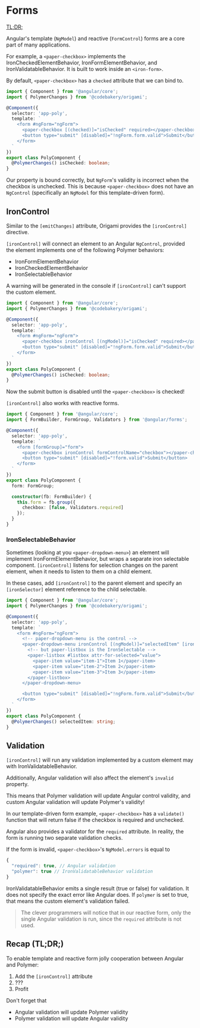 # Forms

[TL;DR;](#tldr)

Angular's template (`NgModel`) and reactive (`FormControl`) forms are a core part of many applications.

For example, a `<paper-checkbox>` implements the IronCheckedElementBehavior, IronFormElementBehavior, and IronValidatableBehavior. It is built to work inside an `<iron-form>`.

By default, `<paper-checkbox>` has a `checked` attribute that we can bind to.

```ts
import { Component } from '@angular/core';
import { PolymerChanges } from '@codebakery/origami';

@Component({
  selector: 'app-poly',
  template: `
    <form #ngForm="ngForm">
      <paper-checkbox [(checked)]="isChecked" required></paper-checkbox>
      <button type="submit" [disabled]="!ngForm.form.valid">Submit</button>
    </form>
  `
})
export class PolyComponent {
  @PolymerChanges() isChecked: boolean;
}
```

Our property is bound correctly, but `NgForm`'s validity is incorrect when the checkbox is unchecked. This is because `<paper-checkbox>` does not have an `NgControl` (specifically an `NgModel` for this template-driven form).

## IronControl

Similar to the `[emitChanges]` attribute, Origami provides the `[ironControl]` directive.

`[ironControl]` will connect an element to an Angular `NgControl`, provided the element implements one of the following Polymer behaviors:

- IronFormElementBehavior
- IronCheckedElementBehavior
- IronSelectableBehavior

A warning will be generated in the console if `[ironControl]` can't support the custom element.

```ts
import { Component } from '@angular/core';
import { PolymerChanges } from '@codebakery/origami';

@Component({
  selector: 'app-poly',
  template: `
    <form #ngForm="ngForm">
      <paper-checkbox ironControl [(ngModel)]="isChecked" required></paper-checkbox>
      <button type="submit" [disabled]="!ngForm.form.valid">Submit</button>
    </form>
  `
})
export class PolyComponent {
  @PolymerChanges() isChecked: boolean;
}
```

Now the submit button is disabled until the `<paper-checkbox>` is checked!

`[ironControl]` also works with reactive forms.

```ts
import { Component } from '@angular/core';
import { FormBuilder, FormGroup, Validators } from '@angular/forms';

@Component({
  selector: 'app-poly',
  template: `
    <form [formGroup]="form">
      <paper-checkbox ironControl formControlName="checkbox"></paper-checkbox>
      <button type="submit" [disabled]="!form.valid">Submit</button>
    </form>
  `
})
export class PolyComponent {
  form: FormGroup;

  constructor(fb: FormBuilder) {
    this.form = fb.group({
      checkbox: [false, Validators.required]
    });
  }
}
```

### IronSelectableBehavior

Sometimes (looking at you `<paper-dropdown-menu>`) an element will implement IronFormElementBehavior, but wraps a separate iron selectable component. `[ironControl]` listens for selection changes on the parent element, when it needs to listen to them on a child element.

In these cases, add `[ironControl]` to the parent element and specify an `[ironSelector]` element reference to the child selectable.

```ts
import { Component } from '@angular/core';
import { PolymerChanges } from '@codebakery/origami';

@Component({
  selector: 'app-poly',
  template: `
    <form #ngForm="ngForm">
      <!-- paper-dropdown-menu is the control -->
      <paper-dropdown-menu ironControl [(ngModel)]="selectedItem" [ironSelector]="listbox" required>
        <!-- but paper-listbox is the IronSelectable -->
        <paper-listbox #listbox attr-for-selected="value">
          <paper-item value="item-1">Item 1</paper-item>
          <paper-item value="item-2">Item 2</paper-item>
          <paper-item value="item-3">Item 3</paper-item>
        </paper-listbox>
      </paper-dropdown-menu>

      <button type="submit" [disabled]="!ngForm.form.valid">Submit</button>
    </form>
  `
})
export class PolyComponent {
  @PolymerChanges() selectedItem: string;
}
```

## Validation

`[ironControl]` will run any validation implemented by a custom element may with IronValidatableBehavior.

Additionally, Angular validation will also affect the element's `invalid` property.

This means that Polymer validation will update Angular control validity, and custom Angular validation will update Polymer's validity!

In our template-driven form example, `<paper-checkbox>` has a `validate()` function that will return false if the checkbox is required and unchecked.

Angular also provides a validator for the `required` attribute. In reality, the form is running two separate validation checks.

If the form is invalid, `<paper-checkbox>`'s `NgModel.errors` is equal to

```js
{
  "required": true, // Angular validation
  "polymer": true // IronValidatableBehavior validation
}
```

IronValidatableBehavior emits a single result (true or false) for validation. It does not specify the exact error like Angular does. If `polymer` is set to true, that means the custom element's validation failed.

> The clever programmers will notice that in our reactive form, only the single Angular validation is run, since the `required` attribute is not used.

<a name="tldr"></a>
## Recap (TL;DR;)

To enable template and reactive form jolly cooperation between Angular and Polymer:

1. Add the `[ironControl]` attribute
2. ???
3. Profit

Don't forget that

- Angular validation will update Polymer validity
- Polymer validation will update Angular validity
